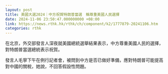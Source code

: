 ```yaml
---
layout: post
title: 美國大選2024｜中方祝賀特朗普當選　稱尊重美國人民選擇
date: 2024-11-06 23:50:47.000000000 +08:00
link: https://news.rthk.hk/rthk/ch/component/k2/1777879-20241106.htm
categories: rthk
---
```


在北京，外交部發言人深夜就美國總統選舉結果表示，中方尊重美國人民的選擇，對特朗普當選總統表示祝賀。

發言人毛寧下午在例行記者會，被問到中方是否已做好準備，應對特朗普可能提高對中國的關稅，她說，不回答假設性問題。
